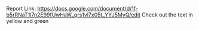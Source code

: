 Report Link: https://docs.google.com/document/d/1f-b5rRNaT1l7n2E99fUwHaW_qrs1vl7x05t_YYJ5MyQ/edit
Check out the text in yellow and green
